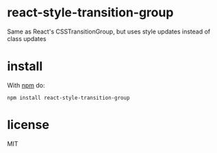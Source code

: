 # react-style-transition-group

Same as React's CSSTransitionGroup, but uses style updates instead of class updates

# install

With [npm](https://npmjs.org) do:

```
npm install react-style-transition-group
```

# license

MIT
